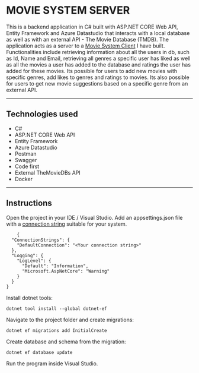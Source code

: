 # MOVIE SYSTEM SERVER

This is a backend application in C# built with ASP.NET CORE Web API, Entity Framework and Azure Datastudio that interacts with a local database as well as with an external API - The Movie Database (TMDB). The application acts as a server to a [Movie System Client](https://github.com/AnnaAxelsson051/Movie-System-Client) I have built.
Functionalities include retrieving information about all the users in db, such as Id, Name and Email, retrieving all genres a specific user has liked as well as all the movies a user has added to the database and ratings the user has added for these movies. Its possible for users to add new movies with specific genres, add likes to genres and ratings to movies. Its also possible for users to get new movie suggestions based on a specific genre from an external API.

---

## Technologies used

- C#
- ASP.NET CORE Web API
- Entity Framework
- Azure Datastudio
- Postman
- Swagger
- Code first
- External TheMovieDBs API
- Docker

---

## Instructions

Open the project in your IDE / Visual Studio. Add an appsettings.json file with a [connection string](https://www.connectionstrings.com/) suitable for your system.
```
    {
  "ConnectionStrings": {
    "DefaultConnection": "<Your connection string>"
  },
  "Logging": {
    "LogLevel": {
      "Default": "Information",
      "Microsoft.AspNetCore": "Warning"
    }
  }
}
```

Install dotnet tools:
```
dotnet tool install --global dotnet-ef
```

Navigate to the project folder and create migrations:
```
dotnet ef migrations add InitialCreate
```

Create database and schema from the migration:
```
dotnet ef database update
```

Run the program inside Visual Studio.